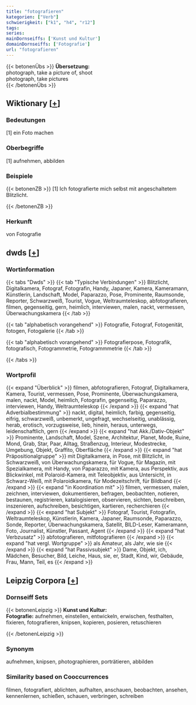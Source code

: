 ```yaml
---
title: "fotografieren"
kategorien: ["Verb"]
schwierigkeit: ["k1", "h4", "r12"]
tags:
series:
mainDornseiffs: ['Kunst und Kultur']
domainDornseiffs: ['Fotografie']
url: "fotografieren"
---
```


{{< betonenÜbs >}}
**Übersetzung:**  
photograph, take a picture  of, shoot  
photograph, take pictures  
{{< /betonenÜbs >}}

## Wiktionary [[+](https://de.wiktionary.org/wiki/fotografieren)]

### Bedeutungen
[1] ein Foto machen  

### Oberbegriffe
[1] aufnehmen, abbilden  

### Beispiele
{{< betonenZB >}}
[1] Ich fotografierte mich selbst mit angeschaltetem Blitzlicht.  

{{< /betonenZB >}}
### Herkunft
von Fotografie  



## dwds [[+](https://www.dwds.de/wb/fotografieren)]

### Wortinformation
{{< tabs "Dwds" >}}
{{< tab "Typische Verbindungen" >}}
Blitzlicht, Digitalkamera, Fotograf, Fotografin, Handy, Japaner, Kamera, Kameramann, Künstlerin, Landschaft, Model, Paparazzo, Pose, Prominente, Raumsonde, Reporter, Schwarzweiß, Tourist, Vogue, Weltraumteleskop, abfotografieren, filmen, gegenseitig, gern, heimlich, interviewen, malen, nackt, vermessen, Überwachungskamera
{{< /tab >}}

{{< tab "alphabetisch vorangehend" >}}
Fotografie, Fotograf, Fotogenität, fotogen, Fotogalerie
{{< /tab >}}

{{< tab "alphabetisch vorangehend" >}}
Fotografierpose, Fotografik, fotografisch, Fotogrammetrie, Fotogrammmetrie
{{< /tab >}}

{{< /tabs >}}

### Wortprofil
{{< expand "Überblick" >}} filmen, abfotografieren, Fotograf, Digitalkamera, Kamera, Tourist, vermessen, Pose, Prominente, Überwachungskamera, malen, nackt, Model, heimlich, Fotografin, gegenseitig, Paparazzo, interviewen, Handy, Weltraumteleskop {{< /expand >}}
{{< expand "hat Adverbialbestimmung" >}} nackt, digital, heimlich, farbig, gegenseitig, eifrig, schwarzweiß, unbemerkt, ungefragt, wechselseitig, unablässig, herab, erotisch, vorzugsweise, lieb, hinein, heraus, unterwegs, leidenschaftlich, gern {{< /expand >}}
{{< expand "hat Akk./Dativ-Objekt" >}} Prominente, Landschaft, Model, Szene, Architektur, Planet, Mode, Ruine, Mond, Grab, Star, Paar, Alltag, Straßenzug, Interieur, Modestrecke, Umgebung, Objekt, Graffito, Oberfläche {{< /expand >}}
{{< expand "hat Präpositionalgruppe" >}} mit Digitalkamera, in Pose, mit Blitzlicht, in Schwarzweiß, von Überwachungskamera, für Vogue, für Magazin, mit Spezialkamera, mit Handy, von Paparazzo, mit Kamera, aus Perspektiv, aus Blickwinkel, mit Polaroid-Kamera, mit Teleobjektiv, aus Untersicht, in Schwarz-Weiß, mit Polaroidkamera, für Modezeitschrift, für Bildband {{< /expand >}}
{{< expand "in Koordination mit" >}} filmen, vermessen, malen, zeichnen, interviewen, dokumentieren, befragen, beobachten, notieren, bestaunen, registrieren, katalogisieren, observieren, sichten, beschreiben, inszenieren, aufschreiben, besichtigen, kartieren, recherchieren {{< /expand >}}
{{< expand "hat Subjekt" >}} Fotograf, Tourist, Fotografin, Weltraumteleskop, Künstlerin, Kamera, Japaner, Raumsonde, Paparazzo, Sonde, Reporter, Überwachungskamera, Satellit, BILD-Leser, Kameramann, Foto, Journalist, Künstler, Passant, Agent {{< /expand >}}
{{< expand "hat Verbzusatz" >}} abfotografieren, mitfotografieren {{< /expand >}}
{{< expand "hat vergl. Wortgruppe" >}} als Amateur, als Jahr, wie sie {{< /expand >}}
{{< expand "hat Passivsubjekt" >}} Dame, Objekt, ich, Mädchen, Besucher, Bild, Leiche, Haus, sie, er, Stadt, Kind, wir, Gebäude, Frau, Mann, Teil, es {{< /expand >}}

## Leipzig Corpora [[+](https://corpora.uni-leipzig.de/en/res?word=fotografieren&corpusId=deu_newscrawl-public_2018)]

### Dornseiff Sets
{{< betonenLeipzig >}}
**Kunst und Kultur:**  
**Fotografie:** aufnehmen, einstellen, entwickeln, erwischen, festhalten, fixieren, fotografieren, knipsen, kopieren, posieren, retuschieren  

{{< /betonenLeipzig >}}

### Synonym
aufnehmen, knipsen, photographieren, porträtieren, abbilden


### Similarity based on Cooccurrences
filmen, fotografiert, ablichten, aufhalten, anschauen, beobachten, ansehen, kennenlernen, schießen, schauen, verbringen, schreiben

